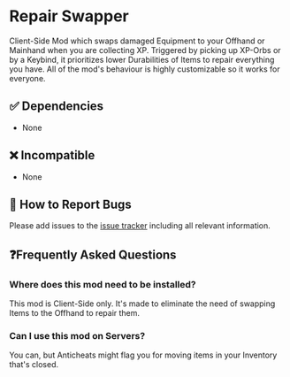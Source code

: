 # Repair Swapper
Client-Side Mod which swaps damaged Equipment to your Offhand or Mainhand when you are collecting XP. Triggered by picking up XP-Orbs or by a Keybind, it prioritizes lower Durabilities of Items to repair everything you have. All of the mod's behaviour is highly customizable so it works for everyone.


## ✅ Dependencies
- None


## ❌ Incompatible
- None


## 🐛 How to Report Bugs
Please add issues to the [issue tracker](https://github.com/tobi1craft/repair-swapper/issues) including all relevant information.


## ❓Frequently Asked Questions

### Where does this mod need to be installed?
This mod is Client-Side only. It's made to eliminate the need of swapping Items to the Offhand to repair them.

### Can I use this mod on Servers?
You can, but Anticheats might flag you for moving items in your Inventory that's closed.

